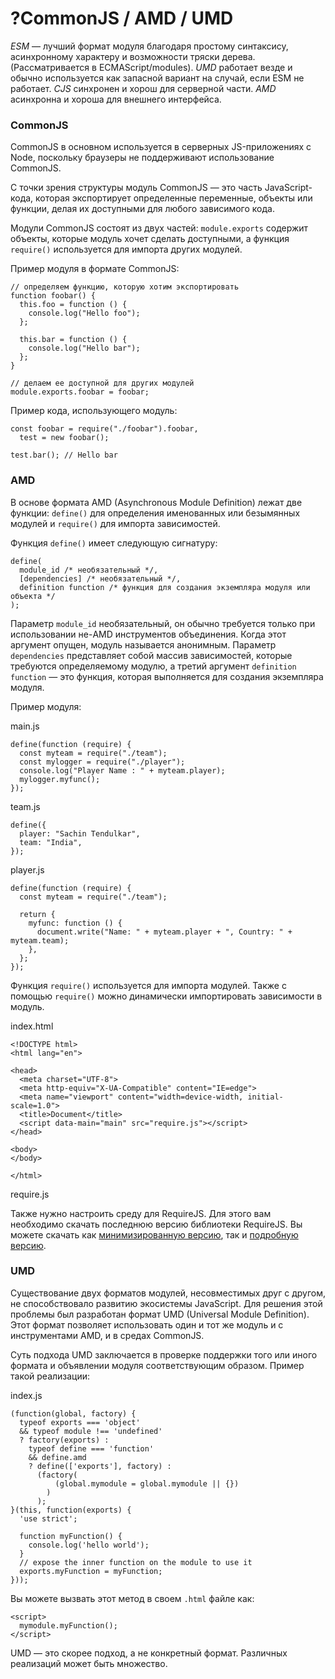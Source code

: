 # ?CommonJS / AMD / UMD

_ESM_ — лучший формат модуля благодаря простому синтаксису, асинхронному характеру и возможности тряски дерева. (Рассматривается в ECMAScript/modules).
_UMD_ работает везде и обычно используется как запасной вариант на случай, если ESM не работает.
_CJS_ синхронен и хорош для серверной части.
_AMD_ асинхронна и хороша для внешнего интерфейса.

### CommonJS

CommonJS в основном используется в серверных JS-приложениях с Node, поскольку браузеры не поддерживают использование CommonJS.

С точки зрения структуры модуль CommonJS — это часть JavaScript-кода, которая экспортирует определенные переменные, объекты или функции, делая их доступными для любого зависимого кода.

Модули CommonJS состоят из двух частей: `module.exports` содержит объекты, которые модуль хочет сделать доступными, а функция `require()` используется для импорта других модулей.

Пример модуля в формате CommonJS:

~~~
// определяем функцию, которую хотим экспортировать
function foobar() {
  this.foo = function () {
    console.log("Hello foo");
  };

  this.bar = function () {
    console.log("Hello bar");
  };
}

// делаем ее доступной для других модулей
module.exports.foobar = foobar;
~~~

Пример кода, использующего модуль:

~~~
const foobar = require("./foobar").foobar,
  test = new foobar();

test.bar(); // Hello bar
~~~

### AMD

В основе формата AMD (Asynchronous Module Definition) лежат две функции: `define()` для определения именованных или безымянных модулей и `require()` для импорта зависимостей.

Функция `define()` имеет следующую сигнатуру:

~~~
define(
  module_id /* необязательный */,
  [dependencies] /* необязательный */,
  definition function /* функция для создания экземпляра модуля или объекта */
);
~~~

Параметр `module_id` необязательный, он обычно требуется только при использовании не-AMD инструментов объединения. Когда этот аргумент опущен, модуль называется анонимным. Параметр `dependencies` представляет собой массив зависимостей, которые требуются определяемому модулю, а третий аргумент `definition function` — это функция, которая выполняется для создания экземпляра модуля.

Пример модуля:

main.js
~~~
define(function (require) {
  const myteam = require("./team");
  const mylogger = require("./player");
  console.log("Player Name : " + myteam.player);
  mylogger.myfunc();
});
~~~

team.js
~~~
define({
  player: "Sachin Tendulkar",
  team: "India",
});
~~~

player.js
~~~
define(function (require) {
  const myteam = require("./team");

  return {
    myfunc: function () {
      document.write("Name: " + myteam.player + ", Country: " + myteam.team);
    },
  };
});
~~~

Функция `require()` используется для импорта модулей. Также с помощью `require()` можно динамически импортировать зависимости в модуль.

index.html
~~~
<!DOCTYPE html>
<html lang="en">

<head>
  <meta charset="UTF-8">
  <meta http-equiv="X-UA-Compatible" content="IE=edge">
  <meta name="viewport" content="width=device-width, initial-scale=1.0">
  <title>Document</title>
  <script data-main="main" src="require.js"></script>
</head>

<body>
</body>

</html>
~~~

require.js

Также нужно настроить среду для RequireJS. Для этого вам необходимо скачать последнюю версию библиотеки RequireJS. Вы можете скачать как [минимизированную версию](https://requirejs.org/docs/release/2.3.3/minified/require.js), так и [подробную версию](https://requirejs.org/docs/release/2.3.3/comments/require.js).

### UMD

Существование двух форматов модулей, несовместимых друг с другом, не способствовало развитию экосистемы JavaScript. Для решения этой проблемы был разработан формат UMD (Universal Module Definition). Этот формат позволяет использовать один и тот же модуль и с инструментами AMD, и в средах CommonJS.

Суть подхода UMD заключается в проверке поддержки того или иного формата и объявлении модуля соответствующим образом. Пример такой реализации:

index.js
~~~
(function(global, factory) {
  typeof exports === 'object' 
  && typeof module !== 'undefined' 
  ? factory(exports) :
    typeof define === 'function' 
    && define.amd 
    ? define(['exports'], factory) :
      (factory(
          (global.mymodule = global.mymodule || {})
        )
      );
}(this, function(exports) {
  'use strict';

  function myFunction() {
    console.log('hello world');
  }
  // expose the inner function on the module to use it
  exports.myFunction = myFunction;
}));
~~~

Вы можете вызвать этот метод в своем `.html` файле как:

~~~
<script>
  mymodule.myFunction();
</script>
~~~

UMD — это скорее подход, а не конкретный формат. Различных реализаций может быть множество.

